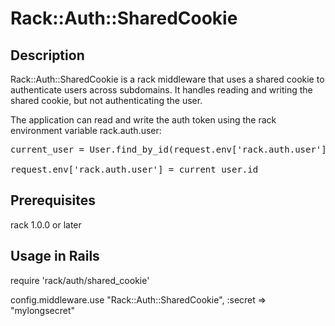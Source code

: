 Rack::Auth::SharedCookie
========================

Description
-----------
Rack::Auth::SharedCookie is a rack middleware that uses a shared cookie to 
authenticate users across subdomains. It handles reading and writing the 
shared cookie, but not authenticating the user.

The application can read and write the auth token using the rack environment variable rack.auth.user:

<pre>
current_user = User.find_by_id(request.env['rack.auth.user'])

request.env['rack.auth.user'] = current_user.id
</pre>

Prerequisites
-------------
rack 1.0.0 or later

Usage in Rails
--------------
require 'rack/auth/shared_cookie'

config.middleware.use "Rack::Auth::SharedCookie", :secret => "mylongsecret"
